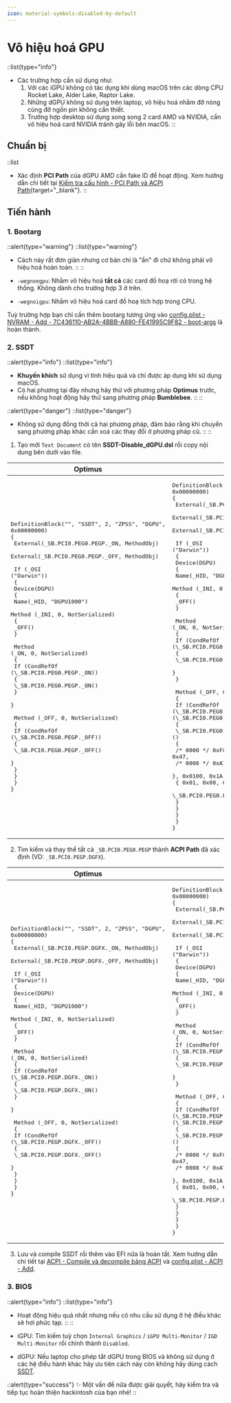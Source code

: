```yaml
---
icon: material-symbols:disabled-by-default
---
```


# Vô hiệu hoá GPU

::list{type="info"}
- Các trường hợp cần sử dụng như:
    1. Với các iGPU không có tác dụng khi dùng macOS trên các dòng CPU Rocket Lake, Alder Lake, Raptor Lake.
    2. Những dGPU không sử dụng trên laptop, vô hiệu hoá nhằm đỡ nóng cùng đỡ ngốn pin không cần thiết.
    3. Trường hợp desktop sử dụng song song 2 card AMD và NVIDIA, cần vô hiệu hoá card NVIDIA tránh gây lỗi bên macOS.
::

## Chuẩn bị

::list
- Xác định **PCI Path** của dGPU AMD cần fake ID để hoạt động. Xem hướng dẫn chi tiết tại [Kiếm tra cấu hình - PCI Path và ACPI Path](/hardware/check-hardware-information#pci-path-và-acpi-path){target="_blank"}.
::

## Tiến hành

### 1. Bootarg

::alert{type="warning"}
::list{type="warning"}
- Cách này rất đơn giản nhưng cơ bản chỉ là "ẩn" đi chứ không phải vô hiệu hoá hoàn toàn.
::
::

- `-wegnoegpu`: Nhằm vô hiệu hoá **tất cả** các card đồ hoạ rời có trong hệ thống. Không dành cho trường hợp 3 ở trên.
- `-wegnoigpu`: Nhằm vô hiệu hoá card đồ hoạ tích hợp trong CPU.

Tuỳ trường hợp bạn chỉ cần thêm bootarg tương ứng vào [config.plist - NVRAM - Add - 7C436110-AB2A-4BBB-A880-FE41995C9F82 - boot-args](/gathering-files/config/nvram#7c436110-ab2a-4bbb-a880-fe41995c9f82) là hoàn thành.

### 2. SSDT

::alert{type="info"}
::list{type="info"}
- **Khuyến khích** sử dụng vì tính hiệu quả và chỉ được áp dụng khi sử dụng macOS.
- Có hai phương tại đây nhưng hãy thử với phương pháp **Optimus** trước, nếu không hoạt động hãy thử sang phương pháp **Bumblebee**.
::
::

::alert{type="danger"}
::list{type="danger"}
- Không sử dụng đồng thời cả hai phương pháp, đảm bảo rằng khi chuyển sang phương pháp khác cần xoá các thay đổi ở phương pháp cũ.
::
::

1. Tạo mới `Text Document` có tên **SSDT-Disable_dGPU.dsl** rồi copy nội dung bên dưới vào file.

| **Optimus** | **Bumblebee** |
| ------- | --------- |
| <pre>DefinitionBlock("", "SSDT", 2, "ZPSS", "DGPU", 0x00000000)<br>{<br>    External(_SB.PCI0.PEG0.PEGP._ON, MethodObj)<br>    External(_SB.PCI0.PEG0.PEGP._OFF, MethodObj)<br><br>    If (_OSI ("Darwin"))<br>    {<br>        Device(DGPU)<br>        {<br>            Name(_HID, "DGPU1000")<br>            Method (_INI, 0, NotSerialized)<br>            {<br>                _OFF()<br>            }<br><br>            Method (_ON, 0, NotSerialized)<br>            {<br>                If (CondRefOf (\\_SB.PCI0.PEG0.PEGP._ON))<br>                {<br>                    \\_SB.PCI0.PEG0.PEGP._ON()<br>                }<br>            }<br><br>            Method (_OFF, 0, NotSerialized)<br>            {<br>                If (CondRefOf (\\_SB.PCI0.PEG0.PEGP._OFF))<br>                {<br>                    \\_SB.PCI0.PEG0.PEGP._OFF()<br>                }<br>            }<br>        }<br>    }<br>}</pre> | <pre>DefinitionBlock("", "SSDT", 2, "ZPSS", "DGPU", 0x00000000)<br>{<br>    External(_SB.PCI0.PEG0.PEGP._PS0, MethodObj)<br>    External(_SB.PCI0.PEG0.PEGP._PS3, MethodObj)<br>    External(_SB.PCI0.PEG0.PEGP._DSM, MethodObj)<br> <br>    If (_OSI ("Darwin"))<br>    {<br>        Device(DGPU)<br>        {<br>            Name(_HID, "DGPU1000")<br>            Method (_INI, 0, NotSerialized)<br>            {<br>                _OFF()<br>            }<br>            <br>            Method (_ON, 0, NotSerialized)<br>            {<br>                If (CondRefOf (\\_SB.PCI0.PEG0.PEGP._PS0))<br>                {<br>                    \\_SB.PCI0.PEG0.PEGP._PS0()<br>                }<br>            }<br>            <br>            Method (_OFF, 0, NotSerialized)<br>            {<br>                If (CondRefOf (\\_SB.PCI0.PEG0.PEGP._DSM) &amp;&amp; CondRefOf (\\_SB.PCI0.PEG0.PEGP._PS3))<br>                {<br>                    \\_SB.PCI0.PEG0.PEGP._DSM (Buffer ()<br>                    {<br>                        /* 0000 \*/ 0xF8, 0xD8, 0x86, 0xA4, 0xDA, 0x0B, 0x1B, 0x47,<br>                        /* 0008 */ 0xA7, 0x2B, 0x60, 0x42, 0xA6, 0xB5, 0xBE, 0xE0<br>                    }, 0x0100, 0x1A,Buffer ()<br>                    { 0x01, 0x00, 0x00, 0x03 })<br>                    \\_SB.PCI0.PEG0.PEGP._PS3()<br>                }<br>            }<br>        }<br>    }<br>}</pre> |

2. Tìm kiếm và thay thế tất cả `_SB.PCI0.PEG0.PEGP` thành **ACPI Path** đã xác định (VD: `_SB.PCI0.PEGP.DGFX`).

| **Optimus** | **Bumblebee** |
| ------- | --------- |
| <pre>DefinitionBlock("", "SSDT", 2, "ZPSS", "DGPU", 0x00000000)<br>{<br>    External(_SB.PCI0.PEGP.DGFX._ON, MethodObj)<br>    External(_SB.PCI0.PEGP.DGFX._OFF, MethodObj)<br><br>    If (_OSI ("Darwin"))<br>    {<br>        Device(DGPU)<br>        {<br>            Name(_HID, "DGPU1000")<br>            Method (_INI, 0, NotSerialized)<br>            {<br>                _OFF()<br>            }<br><br>            Method (_ON, 0, NotSerialized)<br>            {<br>                If (CondRefOf (\\_SB.PCI0.PEGP.DGFX._ON))<br>                {<br>                    \\_SB.PCI0.PEGP.DGFX._ON()<br>                }<br>            }<br><br>            Method (_OFF, 0, NotSerialized)<br>            {<br>                If (CondRefOf (\\_SB.PCI0.PEGP.DGFX._OFF))<br>                {<br>                    \\_SB.PCI0.PEGP.DGFX._OFF()<br>                }<br>            }<br>        }<br>    }<br>}</pre> | <pre>DefinitionBlock("", "SSDT", 2, "ZPSS", "DGPU", 0x00000000)<br>{<br>    External(_SB.PCI0.PEGP.DGFX._PS0, MethodObj)<br>    External(_SB.PCI0.PEGP.DGFX._PS3, MethodObj)<br>    External(_SB.PCI0.PEGP.DGFX._DSM, MethodObj)<br> <br>    If (_OSI ("Darwin"))<br>    {<br>        Device(DGPU)<br>        {<br>            Name(_HID, "DGPU1000")<br>            Method (_INI, 0, NotSerialized)<br>            {<br>                _OFF()<br>            }<br>            <br>            Method (_ON, 0, NotSerialized)<br>            {<br>                If (CondRefOf (\\_SB.PCI0.PEGP.DGFX._PS0))<br>                {<br>                    \\_SB.PCI0.PEGP.DGFX._PS0()<br>                }<br>            }<br>            <br>            Method (_OFF, 0, NotSerialized)<br>            {<br>                If (CondRefOf (\\_SB.PCI0.PEGP.DGFX._DSM) &amp;&amp; CondRefOf (\\_SB.PCI0.PEGP.DGFX._PS3))<br>                {<br>                    \\_SB.PCI0.PEGP.DGFX._DSM (Buffer ()<br>                    {<br>                        /* 0000 \*/ 0xF8, 0xD8, 0x86, 0xA4, 0xDA, 0x0B, 0x1B, 0x47,<br>                        /* 0008 */ 0xA7, 0x2B, 0x60, 0x42, 0xA6, 0xB5, 0xBE, 0xE0<br>                    }, 0x0100, 0x1A,Buffer ()<br>                    { 0x01, 0x00, 0x00, 0x03 })<br>                    \\_SB.PCI0.PEGP.DGFX._PS3()<br>                }<br>            }<br>        }<br>    }<br>}</pre> |

3. Lưu và compile SSDT rồi thêm vào EFI nữa là hoàn tất. Xem hướng dẫn chi tiết tại [ACPI - Compile và decompile bảng ACPI](/gathering-files/acpi#compile-và-decompile-bảng-acpi) và [config.plist - ACPI - Add](/gathering-files/config/acpi#add).

### 3. BIOS

::alert{type="info"}
::list{type="info"}
- Hoạt động hiệu quả nhất nhưng nếu có nhu cầu sử dụng ở hệ điều khác sẽ hơi phức tạp.
::
::

- iGPU: Tìm kiếm tuỳ chọn `Internal Graphics` / `iGPU Multi-Monitor` / `IGD Multi-Monitor` rồi chỉnh thành `Disabled`.
- dGPU: Nếu laptop cho phép tắt dGPU trong BIOS và không sử dụng ở các hệ điều hành khác hãy ưu tiên cách này còn không hãy dùng cách [SSDT](#2-ssdt).

::alert{type="success"}
✨ Một vấn đề nữa được giải quyết, hãy kiểm tra và tiếp tục hoàn thiện hackintosh của bạn nhé!
::